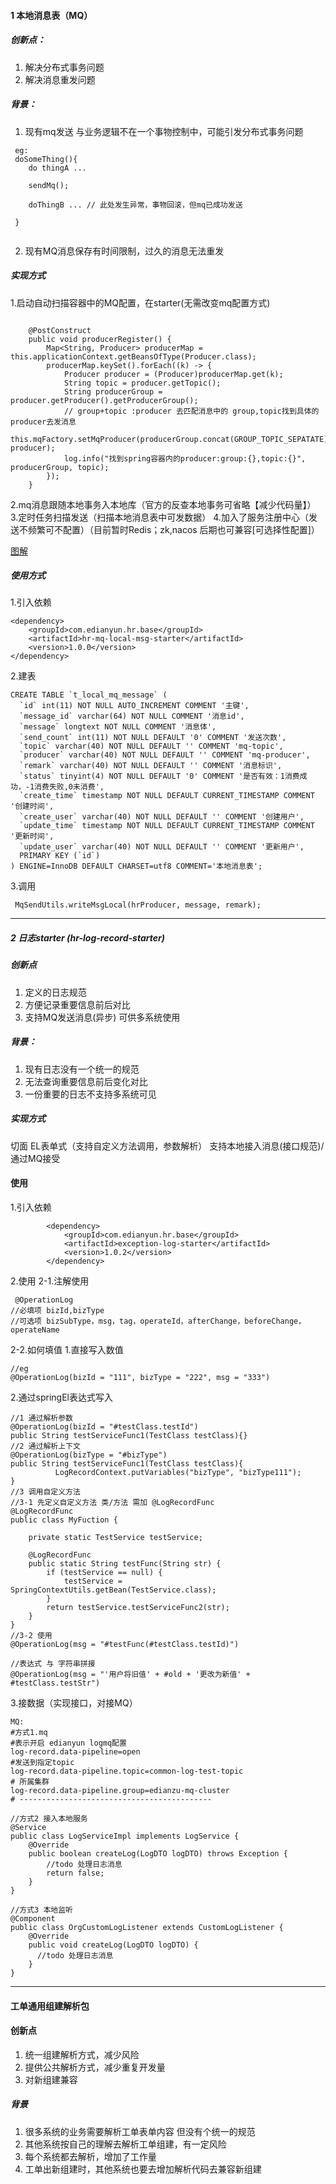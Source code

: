 #### 1 本地消息表（MQ）
##### 创新点：
1. 解决分布式事务问题
2. 解决消息重发问题
##### 背景：
1. 现有mq发送 与业务逻辑不在一个事物控制中，可能引发分布式事务问题
```
 eg:
 doSomeThing(){
    do thingA ...
    
    sendMq();
    
    doThingB ... // 此处发生异常，事物回滚，但mq已成功发送
 
 }
 
 ```
2. 现有MQ消息保存有时间限制，过久的消息无法重发

##### 实现方式
1.启动自动扫描容器中的MQ配置，在starter(无需改变mq配置方式)
```

    @PostConstruct
    public void producerRegister() {
        Map<String, Producer> producerMap = this.applicationContext.getBeansOfType(Producer.class);
        producerMap.keySet().forEach((k) -> {
            Producer producer = (Producer)producerMap.get(k);
            String topic = producer.getTopic();
            String producerGroup = producer.getProducer().getProducerGroup();
            // group+topic :producer 去匹配消息中的 group,topic找到具体的producer去发消息
            this.mqFactory.setMqProducer(producerGroup.concat(GROUP_TOPIC_SEPATATE).concat(topic), producer);
            log.info("找到spring容器内的producer:group:{},topic:{}", producerGroup, topic);
        });
    }

```
2.mq消息跟随本地事务入本地库（官方的反查本地事务可省略【减少代码量】）
3.定时任务扫描发送（扫描本地消息表中可发数据）
4.加入了服务注册中心（发送不频繁可不配置）（目前暂时Redis；zk,nacos 后期也可兼容[可选择性配置]）

[图解](https://raw.githubusercontent.com/xiaomingxian/help-doc/main/%E5%88%9B%E6%96%B0/pic/%E6%B5%81%E7%A8%8B%E5%9B%BE.jpg)

##### 使用方式
1.引入依赖
```
<dependency>
    <groupId>com.edianyun.hr.base</groupId>
    <artifactId>hr-mq-local-msg-starter</artifactId>
    <version>1.0.0</version>
</dependency>
```
2.建表
```
CREATE TABLE `t_local_mq_message` (
  `id` int(11) NOT NULL AUTO_INCREMENT COMMENT '主键',
  `message_id` varchar(64) NOT NULL COMMENT '消息id',
  `message` longtext NOT NULL COMMENT '消息体',
  `send_count` int(11) NOT NULL DEFAULT '0' COMMENT '发送次数',
  `topic` varchar(40) NOT NULL DEFAULT '' COMMENT 'mq-topic',
  `producer` varchar(40) NOT NULL DEFAULT '' COMMENT 'mq-producer',
  `remark` varchar(40) NOT NULL DEFAULT '' COMMENT '消息标识',
  `status` tinyint(4) NOT NULL DEFAULT '0' COMMENT '是否有效：1消费成功，-1消费失败,0未消费',
  `create_time` timestamp NOT NULL DEFAULT CURRENT_TIMESTAMP COMMENT '创建时间',
  `create_user` varchar(40) NOT NULL DEFAULT '' COMMENT '创建用户',
  `update_time` timestamp NOT NULL DEFAULT CURRENT_TIMESTAMP COMMENT '更新时间',
  `update_user` varchar(40) NOT NULL DEFAULT '' COMMENT '更新用户',
  PRIMARY KEY (`id`)
) ENGINE=InnoDB DEFAULT CHARSET=utf8 COMMENT='本地消息表';
```
3.调用
```
 MqSendUtils.writeMsgLocal(hrProducer, message, remark);
```




<hr>

##### 2 日志starter (hr-log-record-starter)
##### 创新点
1. 定义的日志规范
2. 方便记录重要信息前后对比
3. 支持MQ发送消息(异步) 可供多系统使用
##### 背景：
1. 现有日志没有一个统一的规范 
2. 无法查询重要信息前后变化对比
3. 一份重要的日志不支持多系统可见
##### 实现方式
切面 
EL表单式（支持自定义方法调用，参数解析） 
支持本地接入消息(接口规范)/通过MQ接受
#### 使用
1.引入依赖
```
        <dependency>
            <groupId>com.edianyun.hr.base</groupId>
            <artifactId>exception-log-starter</artifactId>
            <version>1.0.2</version>
        </dependency>
```
2.使用
2-1.注解使用
```
 @OperationLog
//必填项 bizId,bizType
//可选项 bizSubType，msg，tag，operateId，afterChange，beforeChange，operateName

```
2-2.如何填值
1.直接写入数值
```
//eg
@OperationLog(bizId = "111", bizType = "222", msg = "333")

```
2.通过springEl表达式写入
```
//1 通过解析参数
@OperationLog(bizId = "#testClass.testId")
public String testServiceFunc1(TestClass testClass){}
//2 通过解析上下文
@OperationLog(bizType = "#bizType")
public String testServiceFunc1(TestClass testClass){
          LogRecordContext.putVariables("bizType", "bizType111");
}
//3 调用自定义方法
//3-1 先定义自定义方法 类/方法 需加 @LogRecordFunc
@LogRecordFunc
public class MyFuction {

    private static TestService testService;

    @LogRecordFunc
    public static String testFunc(String str) {
        if (testService == null) {
            testService = SpringContextUtils.getBean(TestService.class);
        }
        return testService.testServiceFunc2(str);
    }
}
//3-2 使用
@OperationLog(msg = "#testFunc(#testClass.testId)")
```
```
//表达式 与 字符串拼接
@OperationLog(msg = "'用户将旧值' + #old + '更改为新值' + #testClass.testStr")
```

3.接数据（实现接口，对接MQ）
```
MQ:
#方式1.mq
#表示开启 edianyun logmq配置
log-record.data-pipeline=open
#发送到指定topic
log-record.data-pipeline.topic=common-log-test-topic
# 所属集群
log-record.data-pipeline.group=edianzu-mq-cluster
# -------------------------------------------
```

```
//方式2 接入本地服务
@Service
public class LogServiceImpl implements LogService {
    @Override
    public boolean createLog(LogDTO logDTO) throws Exception {
        //todo 处理日志消息
        return false;
    }
}

```

```
//方式3 本地监听
@Component
public class OrgCustomLogListener extends CustomLogListener {
    @Override
    public void createLog(LogDTO logDTO) {
      //todo 处理日志消息
    }
}
```




<hr>

#### 工单通用组建解析包
#### 创新点
1. 统一组建解析方式，减少风险
2. 提供公共解析方式，减少重复开发量
3. 对新组建兼容
##### 背景
1. 很多系统的业务需要解析工单表单内容 但没有个统一的规范
2. 其他系统按自己的理解去解析工单组建，有一定风险
3. 每个系统都去解析，增加了工作量
4. 工单出新组建时，其他系统也要去增加解析代码去兼容新组建










